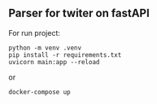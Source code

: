 



## Parser for twiter on fastAPI

For run project:

    python -m venv .venv
    pip install -r requirements.txt
    uvicorn main:app --reload
    
or 

    docker-compose up

    